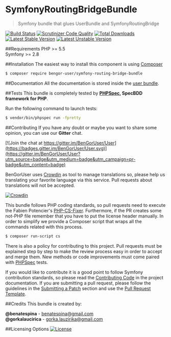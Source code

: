 # SymfonyRoutingBridgeBundle
> Symfony bundle that glues UserBundle and SymfonyRoutingBridge

[![Build Status](https://travis-ci.org/BenGorUser/SymfonyRoutingBridgeBundle.svg?branch=master)](https://travis-ci.org/BenGorUser/SymfonyRoutingBridgeBundle)
[![Scrutinizer Code Quality](https://scrutinizer-ci.com/g/BenGorUser/SymfonyRoutingBridgeBundle/badges/quality-score.png?b=master)](https://scrutinizer-ci.com/g/BenGorUser/SymfonyRoutingBridgeBundle/?branch=master)
[![Total Downloads](https://poser.pugx.org/bengor-user/symfony-routing-bridge-bundle/downloads)](https://packagist.org/packages/bengor-user/symfony-routing-bridge-bundle/)
[![Latest Stable Version](https://poser.pugx.org/bengor-user/symfony-routing-bridge-bundle/v/stable.svg)](https://packagist.org/packages/bengor-user/symfony-routing-bridge-bundle/)
[![Latest Unstable Version](https://poser.pugx.org/bengor-user/symfony-routing-bridge-bundle/v/unstable.svg)](https://packagist.org/packages/bengor-user/symfony-routing-bridge-bundle/)

##Requirements
PHP >= 5.5</br>
Symfony >= 2.8 

##Installation
The easiest way to install this component is using [Composer][6]
```bash
$ composer require bengor-user/symfony-routing-bridge-bundle
```

##Documentation
All the documentation is stored inside the [user bundle](https://github.com/BenGorUser/UserBundle/blob/master/docs/index.md).

##Tests
This bundle is completely tested by **[PHPSpec][1], SpecBDD framework for PHP**.

Run the following command to launch tests:
```bash
$ vendor/bin/phpspec run -fpretty
```

##Contributing
If you have any doubt or maybe you want to share some opinion, you can use our **Gitter** chat.

[![Join the chat at https://gitter.im/BenGorUser/User](https://badges.gitter.im/BenGorUser/User.svg)](https://gitter.im/BenGorUser/User?utm_source=badge&utm_medium=badge&utm_campaign=pr-badge&utm_content=badge)

BenGorUser uses [Crowdin][7] as tool to manage translations so, please help us translating your favorite language
via this service. Pull requests about translations will not be accepted.

[![Crowdin](https://d322cqt584bo4o.cloudfront.net/bengoruser/localized.svg)](https://crowdin.com/project/bengoruser)

This bundle follows PHP coding standards, so pull requests need to execute the Fabien Potencier's [PHP-CS-Fixer][5].
Furthermore, if the PR creates some not-PHP file remember that you have to put the license header manually. In order
to simplify we provide a Composer script that wraps all the commands related with this process.
```bash
$ composer run-script cs
```

There is also a policy for contributing to this project. Pull requests must be explained step by step to make the
review process easy in order to accept and merge them. New methods or code improvements must come paired with
[PHPSpec][1] tests.

If you would like to contribute it is a good point to follow Symfony contribution standards, so please read the
[Contributing Code][2] in the project documentation. If you are submitting a pull request, please follow the guidelines
in the [Submitting a Patch][3] section and use the [Pull Request Template][4].

##Credits
This bundle is created by:
>
**@benatespina** - [benatespina@gmail.com](mailto:benatespina@gmail.com)<br>
**@gorkalaucirica** - [gorka.lauzirika@gmail.com](mailto:gorka.lauzirika@gmail.com)

##Licensing Options
[![License](https://poser.pugx.org/bengor-user/symfony-routing-bridge-bundle/license.svg)](https://github.com/BenGorUser/SymfonyRoutingBridgeBundle/blob/master/LICENSE)

[1]: http://www.phpspec.net/
[2]: http://symfony.com/doc/current/contributing/code/index.html
[3]: http://symfony.com/doc/current/contributing/code/patches.html#check-list
[4]: http://symfony.com/doc/current/contributing/code/patches.html#make-a-pull-request
[5]: http://cs.sensiolabs.org/
[6]: http://getcomposer.org
[7]: https://crowdin.com/
